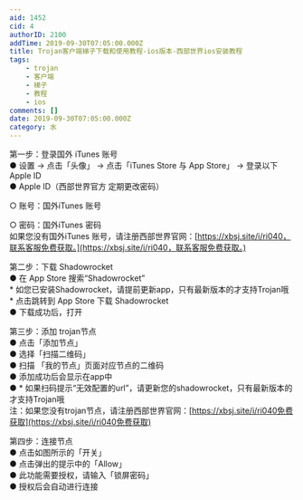 ```yaml
---
aid: 1452
cid: 4
authorID: 2100
addTime: 2019-09-30T07:05:00.000Z
title: Trojan客户端梯子下载和使用教程-ios版本-西部世界ios安装教程
tags:
    - trojan
    - 客户端
    - 梯子
    - 教程
    - ios
comments: []
date: 2019-09-30T07:05:00.000Z
category: 水
---
```


第一步：登录国外 iTunes 账号  
● 设置 → 点击「头像」 → 点击「iTunes Store 与 App Store」 → 登录以下Apple ID  
● Apple ID（西部世界官方 定期更改密码）

○ 账号：国外iTunes 账号

○ 密码：国外iTunes 密码  
如果您没有国外iTunes 账号，请注册西部世界官网：[https://xbsj.site/i/ri040，联系客服免费获取。](https://xbsj.site/i/ri040，联系客服免费获取。)

第二步：下载 Shadowrocket  
● 在 App Store 搜索“Shadowrocket”  
\* 如您已安装Shadowrocket，请提前更新app，只有最新版本的才支持Trojan哦  
\* 点击跳转到 App Store 下载 Shadowrocket  
● 下载成功后，打开

第三步：添加 trojan节点  
● 点击「添加节点」  
● 选择「扫描二维码」  
● 扫描 「我的节点」页面对应节点的二维码  
● 添加成功后会显示在app中  
● \* 如果扫码提示“无效配置的url”，请更新您的shadowrocket，只有最新版本的才支持Trojan哦  
注：如果您没有trojan节点，请注册西部世界官网：[https://xbsj.site/i/ri040免费获取](https://xbsj.site/i/ri040免费获取)

第四步：连接节点  
● 点击如图所示的「开关」  
● 点击弹出的提示中的「Allow」  
● 此功能需要授权，请输入「锁屏密码」  
● 授权后会自动进行连接
